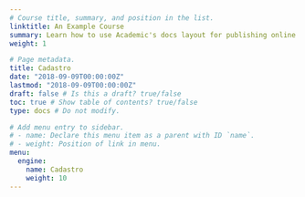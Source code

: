 ```yaml
---
# Course title, summary, and position in the list.
linktitle: An Example Course
summary: Learn how to use Academic's docs layout for publishing online courses, software documentation, and tutorials.
weight: 1

# Page metadata.
title: Cadastro
date: "2018-09-09T00:00:00Z"
lastmod: "2018-09-09T00:00:00Z"
draft: false # Is this a draft? true/false
toc: true # Show table of contents? true/false
type: docs # Do not modify.

# Add menu entry to sidebar.
# - name: Declare this menu item as a parent with ID `name`.
# - weight: Position of link in menu.
menu:
  engine:
    name: Cadastro
    weight: 10
---
```

